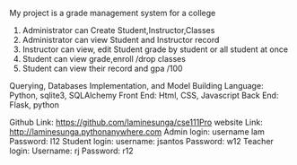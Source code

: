 My project is a grade management system for a college

1. Administrator can Create Student,Instructor,Classes
2. Administrator can view Student and Instructor record
3. Instructor can view, edit Student grade by student or all student at once
4. Student can view grade,enroll /drop classes
5. Student can view their record and gpa /100


Querying, Databases Implementation, and Model Building Language:
Python, sqlite3, SQLAlchemy
Front End:
 Html, CSS, Javascript
Back End:
Flask, python

Github Link: https://github.com/laminesunga/cse111Pro
website Link: http://laminesunga.pythonanywhere.com 
Admin login: username lam Password: l12
Student login: username: jsantos Password: w12
Teacher login: Username: rj Password: r12


